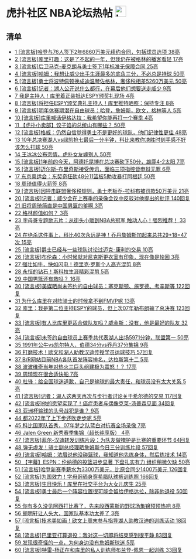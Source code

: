 # 虎扑社区 NBA论坛热帖 <img src="https://file.ipadown.com/tophub/assets/images/media/bbs.hupu.com.png_50x50.png" width="30" alt="Logo"></img>

## 清单

* [1 [流言板]哈登与76人签下2年6860万美元续约合同，包括球员选项 38亮](https://bbs.hupu.com/54835106.html)
* [2 [流言板]库里打趣：这是了不起的一年，但我仍在被格林的播客看轻 17亮](https://bbs.hupu.com/54835666.html)
* [3 [流言板]后卫马克-麦克朗与勇士签下1年标准无保障合同 25亮](https://bbs.hupu.com/54835188.html)
* [4 [流言板]哈姆：我想让威少出手生涯最多的底角三分，不必总是持球 50亮](https://bbs.hupu.com/54829907.html)
* [5 [流言板]勇士将波特佩顿换成迪温琴佐格林，奢侈税相差5260万美元 50亮](https://bbs.hupu.com/54831283.html)
* [6 [流言板]记者：湖人公开说什么都行，在幕后他们想要送走威少 9亮](https://bbs.hupu.com/54834969.html)
* [7 我是主持人！库里着正装抵达ESPY颁奖礼现场 4亮](https://bbs.hupu.com/54835290.html)
* [8 [流言板]将担任ESPY颁奖典礼主持人！库里推特晒照：保持专注 8亮](https://bbs.hupu.com/54835544.html)
* [9 [流言板]明年休赛期潜在自由球员：哈登，詹姆斯，欧文，格林等人 5亮](https://bbs.hupu.com/54835232.html)
* [10 [流言板]库里喊话伊格达拉：我希望你能再打一个赛季 4亮](https://bbs.hupu.com/54835732.html)
* [11 【虎扑小卖部】饺子馅的总统山有哪些？ 50亮](https://bbs.hupu.com/54824794.html)
* [12 [流言板]格威：仍然自信觉得勇士不是更好的球队，他们纪律性更佳 48亮](https://bbs.hupu.com/54834007.html)
* [13 10年总决赛湖人vs绿凯抢七最后一分半钟，科比来教你决胜时刻手感不好该怎么打球 50亮](https://bbs.hupu.com/54824606.html)
* [14 王冰冰公布恋情，虎扑女友嫁别人 50亮](https://bbs.hupu.com/54823698.html)
* [15 [流言板]1年前的今天，阿德托昆博在总决赛砍下50分，雄鹿4-2太阳 7亮](https://bbs.hupu.com/54833689.html)
* [16 [流言板]迈尔斯-布里奇斯接受传讯，面临三项指控皆申辩无罪 6亮](https://bbs.hupu.com/54834757.html)
* [17 东京奥运会：东契奇狂砍48分11篮板5助攻暴打阿根廷 50亮](https://bbs.hupu.com/54821750.html)
* [18 周琦值得火箭签 8亮](https://bbs.hupu.com/54830824.html)
* [19 [流言板]因抨击联盟奢侈税规则，勇士老板乔-拉科布被罚款50万美元 21亮](https://bbs.hupu.com/54835787.html)
* [20 [流言板]记者：威少会在上赛季的录像会议中反驳对他提出的批评 140回复](https://bbs.hupu.com/54835017.html)
* [21 旧将周琦简直是中国男篮的爹啊 3亮](https://bbs.hupu.com/54828909.html)
* [22 格林颜值如何？ 3亮](https://bbs.hupu.com/54829764.html)
* [23 字母哥专题励志片：从街头小贩到NBA总冠军 触动人心！强烈推荐！ 33亮](https://bbs.hupu.com/54821859.html)
* [24 在绝杀这件事上，科比40次永远是神！乔丹詹姆斯加起来总共29+18=47次 15亮](https://bbs.hupu.com/54833362.html)
* [25 [流言板]爵士已经与一些球队讨论过迈克-康利的交易 10亮](https://bbs.hupu.com/54833637.html)
* [26 [流言板]布伦森：小时候就对尼克斯更衣室有印象，现在像是轮回 3亮](https://bbs.hupu.com/54833936.html)
* [27 强壮如牛，快如闪电！德里克·罗斯个人高光混剪 8亮](https://bbs.hupu.com/54824573.html)
* [28 永恒的钻石！斯科拉生涯精彩混剪 5亮](https://bbs.hupu.com/54819844.html)
* [29 中国男篮还有救吗？ 16亮](https://bbs.hupu.com/54830313.html)
* [30 [流言板]美媒晒尚未签约的自由球员：塞克斯顿、施罗德、考辛斯等 122回复](https://bbs.hupu.com/54835499.html)
* [31 为什么库里在对阵骑士的时候拿不到FMVP呢 13亮](https://bbs.hupu.com/54832050.html)
* [32 库里：我是第二位主持ESPY的球员，但上次07年勒布朗输了总决赛 123回复](https://bbs.hupu.com/54835742.html)
* [33 [流言板]有人比库里更适合做队友吗？威金斯：没有，他是最好的队友 32亮](https://bbs.hupu.com/54822509.html)
* [34 [流言板]未签约自由球员上赛季共代表湖人出场5971分钟，联盟第一 50亮](https://bbs.hupu.com/54821561.html)
* [35 1991年公牛vs凯尔特人，伯德34分vs乔丹37分集锦 9亮](https://bbs.hupu.com/54827802.html)
* [36 打磨技术！欧文和湖人助教汉迪传授学员运球技巧 57回复](https://bbs.hupu.com/54835157.html)
* [37 B/R网站目前NBA各队首发阵容排名，达拉斯第十二 5亮](https://bbs.hupu.com/54824853.html)
* [38 波波维奇当年对热火三巨头组建极为震怒！？ 17亮](https://bbs.hupu.com/54825096.html)
* [39 周琦现在很合适快船 7亮](https://bbs.hupu.com/54831310.html)
* [40 杜锋：给全国球迷道歉，自己是输球的最大责任，和球员没有太大关系 5亮](https://bbs.hupu.com/54832799.html)
* [41 [流言板]记者：湖人这两天再次与步行者讨论关于希尔德的交易 117回复](https://bbs.hupu.com/54834937.html)
* [42 [流言板]他的愿望实现了！癌症患者与偶像克莱-汤普森见面 34回复](https://bbs.hupu.com/54835504.html)
* [43 亚洲杯输球的头号战犯是谁？ 9亮](https://bbs.hupu.com/54830917.html)
* [44 都2022年了上下步还吹走步呢 5亮](https://bbs.hupu.com/54831604.html)
* [45 科比国家队首秀，07年梦之队蓝白对抗赛全场录像 7亮](https://bbs.hupu.com/54826183.html)
* [46 Jalen Green 新秀赛季集锦（超长纯享版） 4亮](https://bbs.hupu.com/54819527.html)
* [47 [流言板]菲尔-汉迪转发训练片段：为队友做掩护是比赛的重要环节 64回复](https://bbs.hupu.com/54835087.html)
* [48 弹无虚发！骑士副总经理晒詹姆斯今日三分训练片段 57回复](https://bbs.hupu.com/54835265.html)
* [49 [流言板]哈姆：浓眉说他没碰篮球，我知道他先练身体，然后练技术 14亮](https://bbs.hupu.com/54822785.html)
* [50 【字幕】ESPN：伦纳德的投篮进步显著 下盘扎实有力 组织稍微欠缺 50亮](https://bbs.hupu.com/54821603.html)
* [51 [流言板]哈登新赛季薪水为3300万美元，比原合同少1400万美元 126回复](https://bbs.hupu.com/54835167.html)
* [52 [流言板]为国效力！字母哥晒身穿希腊队球裤训练照 166回复](https://bbs.hupu.com/54834868.html)
* [53 [流言板]生日快乐！库里在社交平台为大女儿庆生 25亮](https://bbs.hupu.com/54824829.html)
* [54 [流言板]勇士最后一个阵容位置很可能会留给伊格达拉，除非他退役 50回复](https://bbs.hupu.com/54835447.html)
* [55 你有多久没见阿西打比赛了，先来段西蒙斯的野球场集锦预预热吧 8亮](https://bbs.hupu.com/54827779.html)
* [56 胡明轩让人头大，国家队基本功太差了 3亮](https://bbs.hupu.com/54831863.html)
* [57 [流言板]技术美如画！欧文上周末参与指导湖人助教汉迪的训练活动 18回复](https://bbs.hupu.com/54835071.html)
* [58 [流言板]巴里亚打算退役：我对这一切即将结束感到很平静 83回复](https://bbs.hupu.com/54835241.html)
* [59 发现很奇怪的一点，为何身边没有詹姆斯球迷 5亮](https://bbs.hupu.com/54830129.html)
* [60 [流言板]特雷-杨正在和库里的私人训练师布兰登-佩恩一起训练 33回复](https://bbs.hupu.com/54835401.html)
